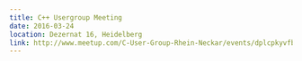 ```yaml
---
title: C++ Usergroup Meeting
date: 2016-03-24
location: Dezernat 16, Heidelberg
link: http://www.meetup.com/C-User-Group-Rhein-Neckar/events/dplcpkyvfbgc/
---
```

